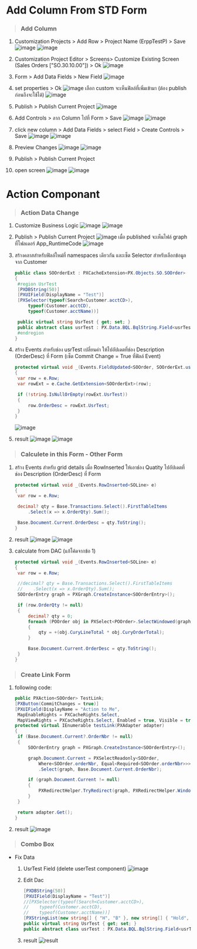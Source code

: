 # Add Column From STD Form

> ### **Add Column**

1. Customization Projects > Add Row > Project Name (ErppTestP) > Save
   ![image](./images/forms/Add_Column_1.png)
   ![image](./images/forms/Add_Column_2.png)

2. Customization Project Editor > Screens> Customize Existing Screen (Sales Orders ["SO.30.10.00"]) > Ok
   ![image](./images/forms/Add_Column_3.png)

3. Form > Add Data Fields > New Field
   ![image](./images/forms/Add_Column_4.png)

4. set properties > Ok
   ![image](./images/forms/Add_Column_5.png)
   เลือก custom จะเห็นฟิลล์ที่เพิ่มเข้ามา (ต้อง publish ก่อนถึงจะใช้ได้)
   ![image](./images/forms/Add_Column_6.png)

5. Publish > Publish Current Project
   ![image](./images/forms/Add_Column_7.png)
6. Add Controls > ลาก Column ไปที่ Form > Save
   ![image](./images/forms/Add_Column_8.png)
   ![image](./images/forms/Add_Column_9.png)

7. click new column > Add Data Fields > select Field > Create Controls > Save
   ![image](./images/forms/Add_Column_10.png)
   ![image](./images/forms/Add_Column_11.png)

8. Preview Changes
   ![image](./images/forms/Add_Column_12.png)
   ![image](./images/forms/Add_Column_13.png)

9. Publish > Publish Current Project

10. open screen
    ![image](./images/forms/Add_Column_14.png)
    ![image](./images/forms/Add_Column_15.png)

# Action Componant

> ### **Action Data Change**

1. Customize Business Logic
   ![image](./images/forms/Action_Text_Change_1.png)
   ![image](./images/forms/Action_Text_Change_2.png)

2. Publish > Publish Current Project
   ![image](./images/forms/Action_Text_Change_3.png)
   เมื่อ published จะเห็นไฟล์ graph ที่โฟลเดอร์ App_RuntimeCode
   ![image](./images/forms/Action_Text_Change_4.png)

3. สร้างคลาสสำหรับฟิลล์ใหม่ที่ namespaces เดียวกัน และเซ็ต Selector สำหรับเลือกข้อมูลจาก Customer

   ```C#
   public class SOOrderExt : PXCacheExtension<PX.Objects.SO.SOOrder>
   {
    #region UsrTest
    [PXDBString(50)]
    [PXUIField(DisplayName = "Test")]
    [PXSelector(typeof(Search<Customer.acctCD>),
        typeof(Customer.acctCD),
        typeof(Customer.acctName))]

    public virtual string UsrTest { get; set; }
    public abstract class usrTest : PX.Data.BQL.BqlString.Field<usrTest> { }
    #endregion
   }
   ```

4. สร้าง Events สำหรับช่อง usrTest เปลี่ยนค่า ให้ไปอัปเดตที่ช่อง Description (OrderDesc) ที่ Form (เซ็ต Commit Change = True ที่ฟิลล์ Event)

   ```C#
   protected virtual void _(Events.FieldUpdated<SOOrder, SOOrderExt.usrTest> e)
   {
    var row = e.Row;
    var rowExt = e.Cache.GetExtension<SOOrderExt>(row);

    if (!string.IsNullOrEmpty(rowExt.UsrTest))
    {
        row.OrderDesc = rowExt.UsrTest;
    }
   }
   ```

   ![image](./images/forms/Action_Text_Change_8.png)

5. result
   ![image](./images/forms/Action_Text_Change_6.png)
   ![image](./images/forms/Action_Text_Change_7.png)

> ### **Calculete in this Form - Other Form**

1. สร้าง Events สำหรับ grid details เมื่อ RowInserted ให้เอาช่่อง Quatity ไปอัปเดตที่ช่อง Description (OrderDesc) ที่ Form

   ```C#
   protected virtual void _(Events.RowInserted<SOLine> e)
   {
    var row = e.Row;

    decimal? qty = Base.Transactions.Select().FirstTableItems
        .Select(x => x.OrderQty).Sum();

    Base.Document.Current.OrderDesc = qty.ToString();
   }
   ```

2. result
   ![image](./images/forms/Action_Cal_1.png)
   ![image](./images/forms/Action_Cal_2.png)

3. calculate from DAC (แก้โค้ดจากข้อ 1)

   ```C#
   protected virtual void _(Events.RowInserted<SOLine> e)
   {
    var row = e.Row;

    //decimal? qty = Base.Transactions.Select().FirstTableItems
    //    .Select(x => x.OrderQty).Sum();
    SOOrderEntry graph = PXGraph.CreateInstance<SOOrderEntry>();

    if (row.OrderQty != null)
    {
        decimal? qty = 0;
        foreach (POOrder obj in PXSelect<POOrder>.SelectWindowed(graph, 1, 1))
        {
            qty = +(obj.CuryLineTotal * obj.CuryOrderTotal);
        }

        Base.Document.Current.OrderDesc = qty.ToString();
    }
   }
   ```

> ### **Create Link Form**

1. following code:

   ```C#
   public PXAction<SOOrder> TestLink;
   [PXButton(CommitChanges = true)]
   [PXUIField(DisplayName = "Action to Me",
    MapEnableRights = PXCacheRights.Select,
    MapViewRights = PXCacheRights.Select, Enabled = true, Visible = true)]
   protected virtual IEnumerable testLink(PXAdapter adapter)
   {
    if (Base.Document.Current?.OrderNbr != null)
    {
        SOOrderEntry graph = PXGraph.CreateInstance<SOOrderEntry>();

        graph.Document.Current = PXSelectReadonly<SOOrder,
            Where<SOOrder.orderNbr, Equal<Required<SOOrder.orderNbr>>>>
            .Select(graph, Base.Document.Current.OrderNbr);

        if (graph.Document.Current != null)
        {
            PXRedirectHelper.TryRedirect(graph, PXRedirectHelper.WindowMode.NewWindow);
        }
    }

    return adapter.Get();
   }
   ```

2. result
   ![image](./images/forms/Link_Form_1.png)

> ### **Combo Box**
* Fix Data
   1. UsrTest Field (delete userTest component)
      ![image](./images/forms/Combo_Box_1.png)

   2. Edit Dac

      ```C#
      [PXDBString(50)]
      [PXUIField(DisplayName = "Test")]
      //[PXSelector(typeof(Search<Customer.acctCD>),
      //    typeof(Customer.acctCD),
      //    typeof(Customer.acctName))]
      [PXStringList(new string[] { "H", "B" }, new string[] { "Hold", "Balanch" })]
      public virtual string UsrTest { get; set; }
      public abstract class usrTest : PX.Data.BQL.BqlString.Field<usrTest> { }
      ```

   3. result
      ![result](./images/forms/Combo_Box_2.png)
